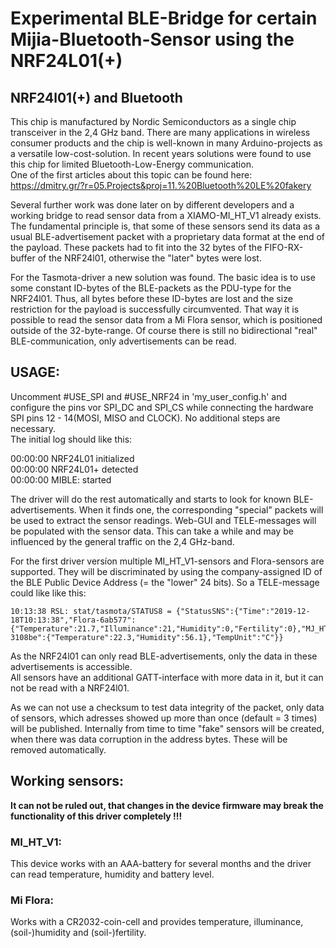 # Experimental BLE-Bridge for certain Mijia-Bluetooth-Sensor using the NRF24L01(+)

## NRF24l01(+) and Bluetooth
  
This chip is manufactured by Nordic Semiconductors as a single chip transceiver in the 2,4 GHz band. There are many applications in wireless consumer products and the chip is well-known in many Arduino-projects as a versatile low-cost-solution.
In recent years solutions were found to use this chip for limited Bluetooth-Low-Energy communication.  
One of the first articles about this topic can be found here:  
https://dmitry.gr/?r=05.Projects&proj=11.%20Bluetooth%20LE%20fakery  
  
Several further work was done later on by different developers and a working bridge to read sensor data from a XIAMO-MI_HT_V1 already exists.
The fundamental principle is, that some of these sensors send its data as a usual BLE-advertisement packet with a proprietary data format at the end of the payload. These packets had to fit into the 32 bytes of the FIFO-RX-buffer of the NRF24l01, otherwise the "later" bytes were lost.  

For the Tasmota-driver a new solution was found. 
The basic idea is to use some constant ID-bytes of the BLE-packets as the PDU-type for the NRF24l01. 
Thus, all bytes before these ID-bytes are lost and the size restriction for the payload is successfully circumvented. 
That way it is possible to read the sensor data from a Mi Flora sensor, which is positioned outside of the 32-byte-range.
Of course there is still no bidirectional "real" BLE-communication, only advertisements can be read.

## USAGE:
Uncomment #USE_SPI and #USE_NRF24 in 'my_user_config.h' and configure the pins vor SPI_DC and SPI_CS while connecting the hardware SPI pins 12 - 14(MOSI, MISO and CLOCK). 
No additional steps are necessary.  
The initial log should like this:  
  
00:00:00 NRF24L01 initialized  
00:00:00 NRF24L01+ detected  
00:00:00 MIBLE: started  
  
The driver will do the rest automatically and starts to look for known BLE-advertisements. When it finds one, the corresponding "special" packets will be used to extract the sensor readings.
Web-GUI and TELE-messages will be populated with the sensor data.  This can take a while and may be influenced by the general traffic on the 2,4 GHz-band.  

For the first driver versíon multiple MI_HT_V1-sensors and Flora-sensors are supported. They will be discriminated by using the company-assigned ID of the BLE Public Device Address (= the "lower" 24 bits). So a TELE-message could like like this:  
  
```
10:13:38 RSL: stat/tasmota/STATUS8 = {"StatusSNS":{"Time":"2019-12-18T10:13:38","Flora-6ab577":{"Temperature":21.7,"Illuminance":21,"Humidity":0,"Fertility":0},"MJ_HT_V1-3108be":{"Temperature":22.3,"Humidity":56.1},"TempUnit":"C"}}
```
  
As the NRF24l01 can only read BLE-advertisements, only the data in these advertisements is accessible.  
All sensors have an additional GATT-interface with more data in it, but it can not be read with a NRF24l01. 
  
As we can not use a checksum to test data integrity of the packet, only data of sensors, which adresses showed up more than once (default = 3 times) will be published. 
Internally from time to time "fake" sensors will be created, when there was data corruption in the address bytes.  These will be removed automatically.  
  
## Working sensors:

**It can not be ruled out, that changes in the device firmware may break the functionality of this driver completely !!!**

  
### MI_HT_V1:  
This device works with an AAA-battery for several months and the driver can read temperature, humidity and battery level.  
  
  
### Mi Flora:  
Works with a CR2032-coin-cell and provides temperature, illuminance, (soil-)humidity and (soil-)fertility.  

